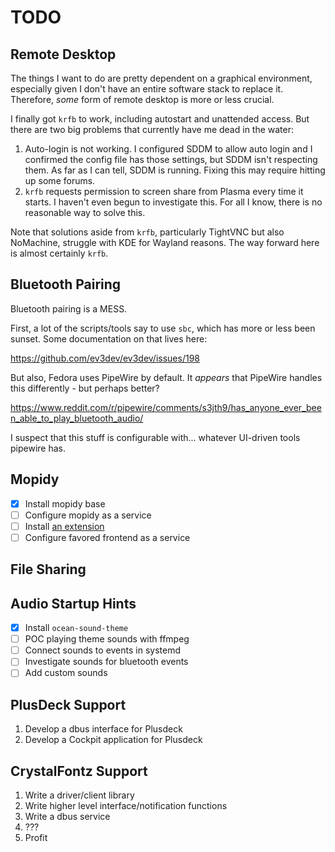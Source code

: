 # TODO

## Remote Desktop

The things I want to do are pretty dependent on a graphical environment,
especially given I don't have an entire software stack to replace it.
Therefore, _some_ form of remote desktop is more or less crucial.

I finally got `krfb` to work, including autostart and unattended access. But
there are two big problems that currently have me dead in the water:

1. Auto-login is not working. I configured SDDM to allow auto login and I
   confirmed the config file has those settings, but SDDM isn't respecting
   them. As far as I can tell, SDDM is running. Fixing this may require
   hitting up some forums.
2. `krfb` requests permission to screen share from Plasma every time it
   starts. I haven't even begun to investigate this. For all I know, there
   is no reasonable way to solve this.

Note that solutions aside from `krfb`, particularly TightVNC but also
NoMachine, struggle with KDE for Wayland reasons. The way forward here is
almost certainly `krfb`.

## Bluetooth Pairing

Bluetooth pairing is a MESS.

First, a lot of the scripts/tools say to use `sbc`, which has more or less
been sunset. Some documentation on that lives here:

<https://github.com/ev3dev/ev3dev/issues/198>

But also, Fedora uses PipeWire by default. It _appears_ that PipeWire handles
this differently - but perhaps better?

<https://www.reddit.com/r/pipewire/comments/s3jth9/has_anyone_ever_been_able_to_play_bluetooth_audio/>

I suspect that this stuff is configurable with... whatever UI-driven tools
pipewire has.

## Mopidy

- [x] Install mopidy base
- [ ] Configure mopidy as a service
- [ ] Install [an extension](https://mopidy.com/ext/)
- [ ] Configure favored frontend as a service

## File Sharing

## Audio Startup Hints

- [x] Install `ocean-sound-theme`
- [ ] POC playing theme sounds with ffmpeg
- [ ] Connect sounds to events in systemd
- [ ] Investigate sounds for bluetooth events
- [ ] Add custom sounds

## PlusDeck Support

1. Develop a dbus interface for Plusdeck
2. Develop a Cockpit application for Plusdeck

## CrystalFontz Support

1. Write a driver/client library
2. Write higher level interface/notification functions
3. Write a dbus service
4. ???
5. Profit

